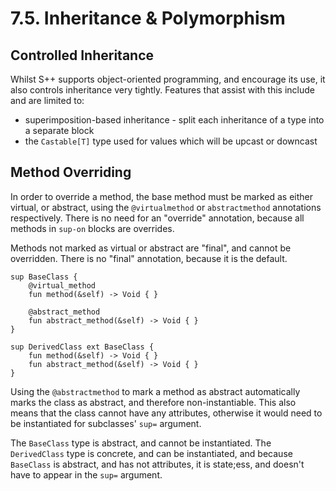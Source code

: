 # 7.5. Inheritance &amp; Polymorphism

<primary-label ref="header-label"/>

<secondary-label ref="doc-wip"/>

## Controlled Inheritance

Whilst S++ supports object-oriented programming, and encourage its use, it also controls inheritance very tightly.
Features that assist with this include and are limited to:
- superimposition-based inheritance - split each inheritance of a type into a separate block
- the `Castable[T]` type used for values which will be upcast or downcast

## Method Overriding

In order to override a method, the base method must be marked as either virtual, or abstract, using the `@virtualmethod`
or `abstractmethod` annotations respectively. There is no need for an "override" annotation, because all methods
in `sup-on` blocks are overrides.

Methods not marked as virtual or abstract are "final", and cannot be overridden. There is no "final" annotation, because
it is the default.

```
sup BaseClass {
    @virtual_method
    fun method(&self) -> Void { }
    
    @abstract_method
    fun abstract_method(&self) -> Void { }
}

sup DerivedClass ext BaseClass {
    fun method(&self) -> Void { }   
    fun abstract_method(&self) -> Void { }
}
```

Using the `@abstractmethod` to mark a method as abstract automatically marks the class as abstract, and therefore
non-instantiable. This also means that the class cannot have any attributes, otherwise it would need to be instantiated
for subclasses' `sup=` argument.

The `BaseClass` type is abstract, and cannot be instantiated. The `DerivedClass` type is concrete, and can be
instantiated, and because `BaseClass` is abstract, and has not attributes, it is state;ess, and doesn't have to appear
in the `sup=` argument.
